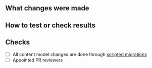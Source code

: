 ## What changes were made

## How to test or check results

<!-- URL or instructions -->

## Checks
- [ ] All content model changes are done through [scripted migrations](../readme.md#scripted-migrations)
- [ ] Appointed PR reviewers
